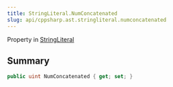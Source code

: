 ```yaml
---
title: StringLiteral.NumConcatenated
slug: api/cppsharp.ast.stringliteral.numconcatenated
---
```

Property in [StringLiteral](/api/cppsharp/ast/stringliteral)

## Summary



```csharp
public uint NumConcatenated { get; set; }
```

